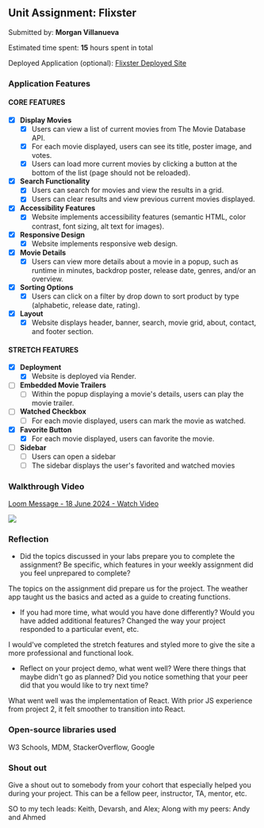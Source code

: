 ## Unit Assignment: Flixster

Submitted by: **Morgan Villanueva**

Estimated time spent: **15** hours spent in total

Deployed Application (optional): [Flixster Deployed Site](https://flixster-starter-v50s.onrender.com/)

### Application Features

#### CORE FEATURES


- [X] **Display Movies**
  - [X] Users can view a list of current movies from The Movie Database API.
  - [X] For each movie displayed, users can see its title, poster image, and votes.
  - [X] Users can load more current movies by clicking a button at the bottom of the list (page should not be reloaded).
- [X] **Search Functionality**
  - [X] Users can search for movies and view the results in a grid.
  - [X] Users can clear results and view previous current movies displayed.
- [X] **Accessibility Features**
  - [X] Website implements accessibility features (semantic HTML, color contrast, font sizing, alt text for images).
- [X] **Responsive Design**
  - [X] Website implements responsive web design.
- [X] **Movie Details**
  - [X] Users can view more details about a movie in a popup, such as runtime in minutes, backdrop poster, release date, genres, and/or an overview.
- [X] **Sorting Options**
  - [X] Users can click on a filter by drop down to sort product by type (alphabetic, release date, rating).
- [X] **Layout**
  - [X] Website displays header, banner, search, movie grid, about, contact, and footer section.

#### STRETCH FEATURES

- [X] **Deployment**
  - [X] Website is deployed via Render.
- [ ] **Embedded Movie Trailers**
  - [ ] Within the popup displaying a movie's details, users can play the movie trailer.
- [ ] **Watched Checkbox**
  - [ ] For each movie displayed, users can mark the movie as watched.
- [X] **Favorite Button**
  - [X] For each movie displayed, users can favorite the movie.
- [ ] **Sidebar**
  - [ ] Users can open a sidebar
  - [ ] The sidebar displays the user's favorited and watched movies

### Walkthrough Video

<div>
    <a href="https://www.loom.com/share/3de0edb6184b4b51a01aed968740179b">
      <p>Loom Message - 18 June 2024 - Watch Video</p>
    </a>
    <a href="https://www.loom.com/share/3de0edb6184b4b51a01aed968740179b">
      <img style="max-width:300px;" src="https://cdn.loom.com/sessions/thumbnails/3de0edb6184b4b51a01aed968740179b-with-play.gif">
    </a>
  </div>

### Reflection

* Did the topics discussed in your labs prepare you to complete the assignment? Be specific, which features in your weekly assignment did you feel unprepared to complete?

The topics on the assignment did prepare us for the project. The weather app taught us the basics and acted as a guide to creating functions.

* If you had more time, what would you have done differently? Would you have added additional features? Changed the way your project responded to a particular event, etc.
  
I would've completed the stretch features and styled more to give the site a more professional and functional look. 

* Reflect on your project demo, what went well? Were there things that maybe didn't go as planned? Did you notice something that your peer did that you would like to try next time?

What went well was the implementation of React. With prior JS experience from project 2, it felt smoother to transition into React.

### Open-source libraries used

W3 Schools, MDM, StackerOverflow, Google

### Shout out

Give a shout out to somebody from your cohort that especially helped you during your project. This can be a fellow peer, instructor, TA, mentor, etc.

SO to my tech leads: Keith, Devarsh, and Alex; Along with my peers: Andy and Ahmed
